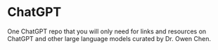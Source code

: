 # ChatGPT
One ChatGPT repo that you will only need for links and resources on ChatGPT and other large language models curated by Dr. Owen Chen.
